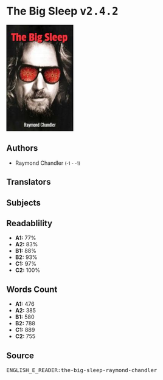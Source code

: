 # The Big Sleep <kbd>v2.4.2</kbd>

![](./cover.medium.jpg "")

## Authors


 - Raymond Chandler <small>(-1 - -1)</small>

## Translators



## Subjects



## Readablility


 - **A1:** 77%
 - **A2:** 83%
 - **B1:** 88%
 - **B2:** 93%
 - **C1:** 97%
 - **C2:** 100%

## Words Count


 - **A1:** 476
 - **A2:** 385
 - **B1:** 580
 - **B2:** 788
 - **C1:** 889
 - **C2:** 755

## Source


<kbd>ENGLISH_E_READER:the-big-sleep-raymond-chandler</kbd>
